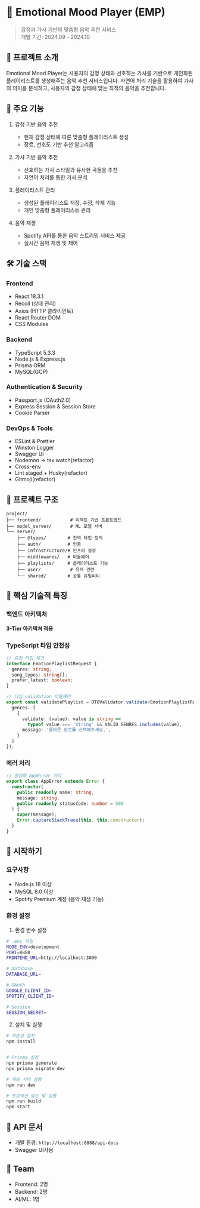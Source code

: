 # 🎵 Emotional Mood Player (EMP)
> 감정과 가사 기반의 맞춤형 음악 추천 서비스  
> 개발 기간: 2024.09 - 2024.10

## 📌 프로젝트 소개
Emotional Mood Player는 사용자의 감정 상태와 선호하는 가사를 기반으로 개인화된 플레이리스트를 생성해주는 음악 추천 서비스입니다. 자연어 처리 기술을 활용하여 가사의 의미를 분석하고, 사용자의 감정 상태에 맞는 최적의 음악을 추천합니다.

## 💫 주요 기능
1. 감정 기반 음악 추천
   - 현재 감정 상태에 따른 맞춤형 플레이리스트 생성
   - 장르, 선호도 기반 추천 알고리즘

2. 가사 기반 음악 추천
   - 선호하는 가사 스타일과 유사한 곡들을 추천
   - 자연어 처리를 통한 가사 분석

3. 플레이리스트 관리
   - 생성된 플레이리스트 저장, 수정, 삭제 기능
   - 개인 맞춤형 플레이리스트 관리

4. 음악 재생
   - Spotify API를 통한 음악 스트리밍 서비스 제공
   - 실시간 음악 재생 및 제어

## 🛠 기술 스택

### Frontend
- React 18.3.1
- Recoil (상태 관리)
- Axios (HTTP 클라이언트)
- React Router DOM
- CSS Modules

### Backend
- TypeScript 5.3.3
- Node.js & Express.js
- Prisma ORM
- MySQL(GCP)

### Authentication & Security
- Passport.js (OAuth2.0)
- Express Session & Session Store
- Cookie Parser

### DevOps & Tools
- ESLint & Prettier
- Winston Logger
- Swagger UI
- Nodemon -> tsx watch(refactor)
- Cross-env
- Lint staged + Husky(refactor)
- Gitmoji(refactor)

## 📂 프로젝트 구조
```
project/
├── frontend/           # 리액트 기반 프론트엔드
├── model_server/       # ML 모델 서버
└── server/            
    ├── @types/        # 전역 타입 정의
    ├── auth/          # 인증 
    ├── infrastructure/# 인프라 설정
    ├── middlewares/   # 미들웨어
    ├── playlists/     # 플레이리스트 기능
    ├── user/           # 유저 관련
    └── shared/        # 공통 유틸리티
```

## 🔑 핵심 기술적 특징

### 백엔드 아키텍처
**3-Tier 아키텍쳐 적용**

### TypeScript 타입 안전성
```typescript
// 요청 타입 체크
interface EmotionPlaylistRequest {
  genres: string;
  song_types: string[];
  prefer_latest: boolean;
}

// 타입 validation 미들웨어
export const validatePlaylist = DTOValidator.validate<EmotionPlaylistRequest>({
  genres: [
    {
      validate: (value): value is string =>
        typeof value === 'string' && VALID_GENRES.includes(value),
      message: '올바른 장르를 선택해주세요.',
    }
  ]
});
```

### 에러 처리
```typescript
// 중앙화 AppError 처리
export class AppError extends Error {
  constructor(
    public readonly name: string,
    message: string,
    public readonly statusCode: number = 500
  ) {
    super(message);
    Error.captureStackTrace(this, this.constructor);
  }
}
```

## 🚀 시작하기

### 요구사항
- Node.js 18 이상
- MySQL 8.0 이상
- Spotify Premium 계정 (음악 재생 기능)

### 환경 설정
1. 환경 변수 설정
```bash
# .env 파일
NODE_ENV=development
PORT=8888
FRONTEND_URL=http://localhost:3000

# Database
DATABASE_URL=

# OAuth
GOOGLE_CLIENT_ID=
SPOTIFY_CLIENT_ID=

# Session
SESSION_SECRET=
```

2. 설치 및 실행
```bash
# 의존성 설치
npm install


# Prisma 설정
npx prisma generate
npx prisma migrate dev

# 개발 서버 실행
npm run dev

# 프로덕션 빌드 및 실행
npm run build
npm start
```

## 📝 API 문서
- 개발 환경: `http://localhost:8888/api-docs`
- Swagger UI사용

## 👥 Team
- Frontend: 2명
- Backend: 2명
- AI/ML: 1명
